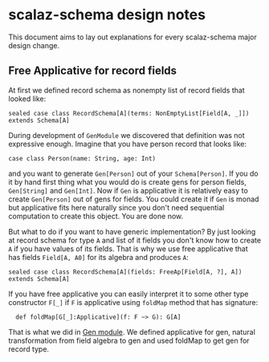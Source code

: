 # scalaz-schema design notes
This document aims to lay out explanations for every scalaz-schema major design change.


## Free Applicative for record fields

At first we defined record schema as nonempty list of record fields that looked like:
```
sealed case class RecordSchema[A](terms: NonEmptyList[Field[A, _]]) extends Schema[A]
```
During development of `GenModule` we discovered that definition  was not expressive enough.
Imagine that you have person record that looks like:
```
case class Person(name: String, age: Int)
```
and you want to generate `Gen[Person]` out of your `Schema[Person]`.
If you do it by hand first thing what you would do is create gens for person fields,
`Gen[String]` and `Gen[Int]`.
Now if `Gen` is applicative it is relatively easy to create `Gen[Person]` out of gens for fields.
You could create it if `Gen` is monad but applicative fits here naturally since you don't need sequential
computation to create this object. You are done now.

But what to do if you want to have generic implementation?
By just looking at record schema for type `A` and list of it fields you don't know how to create `A`
if you have values of its fields. That is why we use free applicative that has fields `Field[A, A0]`
for its algebra and produces `A`:
```
sealed case class RecordSchema[A](fields: FreeAp[Field[A, ?], A]) extends Schema[A]
```

If you have free applicative you can easily interpret it to some other type constructor
`F[_]` if `F` is applicative using `foldMap` method that has signature:
```
  def foldMap[G[_]:Applicative](f: F ~> G): G[A]
```
That is what we did in [Gen module](https://github.com/scalaz/scalaz-schema/pull/19/files#diff-b36b3e5424683afebef8984ee076d92fR35).
We defined applicative for gen, natural transformation from field algebra to gen and used foldMap to get gen for record type.
